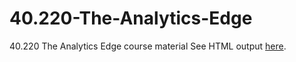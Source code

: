 # 40.220-The-Analytics-Edge
40.220 The Analytics Edge course material
See HTML output [here](TheAnalyticsEdge.html).

